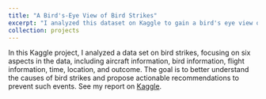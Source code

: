 ```yaml
---
title: "A Bird's-Eye View of Bird Strikes"
excerpt: "I analyzed this dataset on Kaggle to gain a bird's eye view of bird strikes."
collection: projects
---
```


In this Kaggle project, I analyzed a data set on bird strikes, focusing on six aspects in the data, including aircraft information,
bird information, flight information, time, location, and outcome. The goal is to better understand the causes of bird strikes and
propose actionable recommendations to prevent such events. See my report on [Kaggle](https://www.kaggle.com/mayshen/a-bird-eye-view-of-bird-strikes/notebook).
